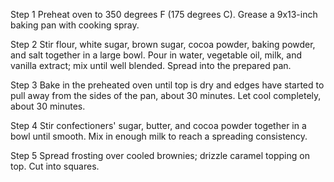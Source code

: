 Step 1
Preheat oven to 350 degrees F (175 degrees C). Grease a 9x13-inch baking pan with cooking spray.

Step 2
Stir flour, white sugar, brown sugar, cocoa powder, baking powder, and salt together in a large bowl. Pour in water, vegetable oil, milk, and vanilla extract; mix until well blended. Spread into the prepared pan.

Step 3
Bake in the preheated oven until top is dry and edges have started to pull away from the sides of the pan, about 30 minutes. Let cool completely, about 30 minutes.

Step 4
Stir confectioners' sugar, butter, and cocoa powder together in a bowl until smooth. Mix in enough milk to reach a spreading consistency.

Step 5
Spread frosting over cooled brownies; drizzle caramel topping on top. Cut into squares.